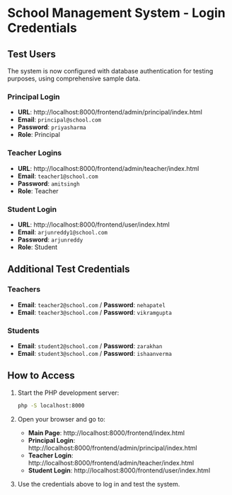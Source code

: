 # School Management System - Login Credentials

## Test Users

The system is now configured with database authentication for testing purposes, using comprehensive sample data.

### Principal Login

- **URL**: http://localhost:8000/frontend/admin/principal/index.html
- **Email**: `principal@school.com`
- **Password**: `priyasharma`
- **Role**: Principal

### Teacher Logins

- **URL**: http://localhost:8000/frontend/admin/teacher/index.html
- **Email**: `teacher1@school.com`
- **Password**: `amitsingh`
- **Role**: Teacher

### Student Login

- **URL**: http://localhost:8000/frontend/user/index.html
- **Email**: `arjunreddy1@school.com`
- **Password**: `arjunreddy`
- **Role**: Student

## Additional Test Credentials

### Teachers

- **Email**: `teacher2@school.com` / **Password**: `nehapatel`
- **Email**: `teacher3@school.com` / **Password**: `vikramgupta`

### Students

- **Email**: `student2@school.com` / **Password**: `zarakhan`
- **Email**: `student3@school.com` / **Password**: `ishaanverma`

## How to Access

1. Start the PHP development server:

   ```bash
   php -S localhost:8000
   ```

2. Open your browser and go to:

   - **Main Page**: http://localhost:8000/frontend/index.html
   - **Principal Login**: http://localhost:8000/frontend/admin/principal/index.html
   - **Teacher Login**: http://localhost:8000/frontend/admin/teacher/index.html
   - **Student Login**: http://localhost:8000/frontend/user/index.html

3. Use the credentials above to log in and test the system.
